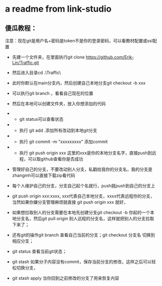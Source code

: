 # a readme from link-studio

## 傻瓜教程：
注意：现在git是用户名+密码是token不是你的登录密码，可以看教材配置或ssl配置

- 先建一个文件夹，在里面执行git clone https://github.com/Erik-Lin/Traffic.git
- 然后进入目录cd .\Traffic\
- 此时你默认在main分支内，然后创建自己本地分支git checkout -b xxx
- 可以执行git branch ，看看自己现在的位置
- 然后在本地可以创建文件夹，放入你想添加的代码
- - git status可以查看状态
- - 执行 git add .添加所有改动到本地git分支
- - 执行 git commit -m "xxxxxxxxx" 添加commit
- - 执行 git push origin xxx 这里的xxx是你的本地分支名字，直接push到远程，可以取github查看你是否成功
- 管理好自己的分支，不要改动别人分支，私戳给我你的分支名，我的分支是zhangmh可以直接下载zip看代码

- 每个人维护自己的分支，分支自己起个名就行，push就push到自己的分支上 
- git push origin xxx:xxxx, xxx代表自己本地分支，xxxx代表远程你的分支，当然如果你嫌分支管理麻烦就直接 git push origin xxx 就好，
- 如果想拉取别人的分支需要在本地先创建分支git checkout -b 你起的一个本地分支名，然后git pull origin 别人远程的分支名，这样就把别人的分支拉取下来了；
- 还有git的操作git branch 查看自己当前的分支；git checkout 分支名 切换到相应分支；
- git status 查看当前git状态； 
- git stash 如果分子内容没有commit，保存当前分支的修改，这样之后可以轻松切换分支，
- git stash apply 当你回到之前修改的分支了用来恢复内容
